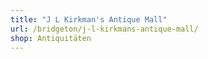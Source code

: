 ```yaml
---
title: "J L Kirkman's Antique Mall"
url: /bridgeton/j-l-kirkmans-antique-mall/
shop: Antiquitäten
---
```

